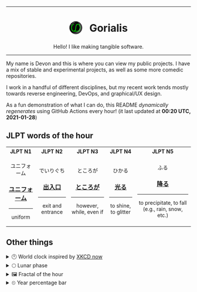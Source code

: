 ***

<h1 align="center">
<sub>
    <img src="readme/resources/avatar.png" height="36">
</sub>
&nbsp;
Gorialis
</h1>
<p align="center">
Hello! I like making tangible software.
</p>

***

My name is Devon and this is where you can view my public projects. I have a mix of stable and experimental projects, as well as some more comedic repositories.

I work in a handful of different disciplines, but my recent work tends mostly towards reverse engineering, DevOps, and graphical/UX design.

As a fun demonstration of what I can do, this README *dynamically regenerates* using GitHub Actions every hour! (it last updated at **00:20 UTC, 2021-01-28**)

<h2>JLPT words of the hour</h2>
<table>
    <tr>
        <th>JLPT N1</th>
        <th>JLPT N2</th>
        <th>JLPT N3</th>
        <th>JLPT N4</th>
        <th>JLPT N5</th>
    </tr>
    <tr>
        <td>
            <p align="center">ユニフォーム</p>
            <h3 align="center"><b><a href="https://jisho.org/search/%E3%83%A6%E3%83%8B%E3%83%95%E3%82%A9%E3%83%BC%E3%83%A0">ユニフォーム</a></b></h3>
            <hr>
            <p align="center">uniform</p>
        </td>
        <td>
            <p align="center">でいりぐち</p>
            <h3 align="center"><b><a href="https://jisho.org/search/%E5%87%BA%E5%85%A5%E5%8F%A3">出入口</a></b></h3>
            <hr>
            <p align="center">exit and entrance</p>
        </td>
        <td>
            <p align="center">ところが</p>
            <h3 align="center"><b><a href="https://jisho.org/search/%E3%81%A8%E3%81%93%E3%82%8D%E3%81%8C">ところが</a></b></h3>
            <hr>
            <p align="center">however,<wbr> while,<wbr> even if</p>
        </td>
        <td>
            <p align="center">ひかる</p>
            <h3 align="center"><b><a href="https://jisho.org/search/%E5%85%89%E3%82%8B">光る</a></b></h3>
            <hr>
            <p align="center">to shine,<wbr> to glitter</p>
        </td>
        <td>
            <p align="center">ふる</p>
            <h3 align="center"><b><a href="https://jisho.org/search/%E9%99%8D%E3%82%8B">降る</a></b></h3>
            <hr>
            <p align="center">to precipitate,<wbr> to fall (e.g.,<wbr> rain,<wbr> snow,<wbr> etc.)</p>
        </td>
    </tr>
</table>

<h2>Other things</h2>
<details>
<summary>🕛  World clock inspired by <a href="https://xkcd.com/now">XKCD now</a></summary>

> <img src="generated/now.png" width="512">

</details>
<details>
<summary>🌕 Lunar phase</summary>

The moon is approximately 52.18% through its phase (Full Moon).

</details>
<details>
<summary>&#x1f5bc; Fractal of the hour</summary>

> <img src="generated/fractal.png" width="512">

</details>
<details>
<summary>&#x23f2; Year percentage bar</summary>
<pre><code>2021 [█▁▁▁▁▁▁▁▁▁▁▁▁▁▁▁▁▁▁▁] 7.40%</code></pre>
</details>
